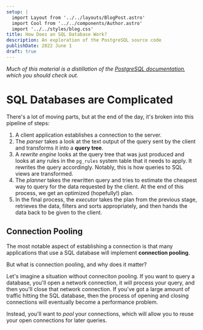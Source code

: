 ```yaml
---
setup: |
  import Layout from '../../layouts/BlogPost.astro'
  import Cool from '../../components/Author.astro'
  import '../../styles/blog.css'
title: How Does an SQL Database Work?
description: An exploration of the PostgreSQL source code
publishDate: 2022 June 1
draft: true
---
```


_Much of this material is a distillation of the [PostgreSQL documentation](https://www.postgresql.org/docs/14/overview.html), which you should check out._

# SQL Databases are **Complicated**

There's a lot of moving parts, but at the end of the day, it's broken into this pipeline of steps:

1. A client application establishes a connection to the server.
2. The _parser_ takes a look at the text output of the query sent by the client and transforms it into a **query tree**.
3. A _rewrite engine_ looks at the query tree that was just produced and looks at any rules in the `pg_rules` system table that it needs to apply. It rewrites the query accordingly. Notably, this is how queries to SQL views are transformed.
4. The _planner_ takes the rewritten query and tries to estimate the cheapest way to query for the data requested by the client. At the end of this process, we get an optimized (hopefully!) plan.
5. In the final process, the _executor_ takes the plan from the previous stage, retrieves the data, filters and sorts appropriately, and then hands the data back to be given to the client.

## Connection Pooling

The most notable aspect of establishing a connection is that many applications that use a SQL database will implement **connection pooling**.

But what is connection pooling, and why does it matter?

Let's imagine a situation without conneciton pooling. If you want to query a database, you'll open a network connection, it will process your query, and then you'll close that network connection. If you've got a large amount of traffic hitting the SQL database, then the process of opening and closing connections will eventually become a performance problem.

Instead, you'll want to _pool_ your connections, which will allow you to reuse your open connections for later queries.
